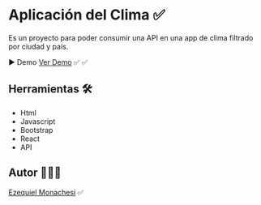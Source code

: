 # Aplicación del Clima ✅

Es un proyecto para poder consumir una API en una app de clima filtrado por ciudad y país.

▶️ Demo
[Ver Demo](https://paginadelclimaapi.netlify.app/) ✅ ✅

## Herramientas 🛠️

- Html
- Javascript
- Bootstrap
- React
- API

## Autor 👨🏻‍💼

[Ezequiel Monachesi](https://www.linkedin.com/in/monachesi-cesar-ezequiel/) ✅